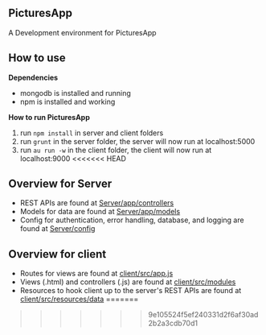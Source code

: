 ## PicturesApp
A Development environment for PicturesApp

## How to use
**Dependencies**
- mongodb is installed and running
- npm is installed and working

**How to run PicturesApp**
1. run ```npm install``` in server and client folders
2. run ```grunt``` in the server folder, the server will now run at localhost:5000
3. run ```au run -w``` in the client folder, the client will now run at localhost:9000
<<<<<<< HEAD

## Overview for Server
- REST APIs are found at [Server/app/controllers](https://github.com/AlexRapala/PicturesApp/tree/master/Server/app/controllers)
- Models for data are found at [Server/app/models](https://github.com/AlexRapala/PicturesApp/tree/master/Server/app/models)
- Config for authentication, error handling, database, and logging are found at [Server/config](https://github.com/AlexRapala/PicturesApp/tree/master/Server/config)

## Overview for client
- Routes for views are found at [client/src/app.js](https://github.com/AlexRapala/PicturesApp/blob/master/client/src/app.js)
- Views (.html) and controllers (.js) are found at [client/src/modules](https://github.com/AlexRapala/PicturesApp/tree/master/client/src/modules)
- Resources to hook client up to the server's REST APIs are found at [client/src/resources/data](https://github.com/AlexRapala/PicturesApp/tree/master/client/src/resources/data)
=======
>>>>>>> 9e105524f5ef240331d2f6af30ad2b2a3cdb70d1
